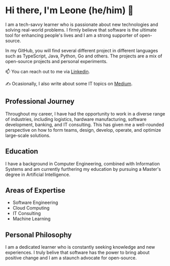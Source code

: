 # Hi there, I'm Leone (he/him) 👋

I am a tech-savvy learner who is passionate about new technologies and solving real-world problems. I firmly believe that software is the ultimate tool for enhancing people's lives and I am a strong supporter of open-source.

In my GitHub, you will find several different project in different languages such as TypeScript, Java, Python, Go and others. The projects are a mix of open-source projects and personal experiments.

📫 You can reach out to me via [Linkedin](https://www.linkedin.com/in/leoneperdigao/).

✍️ Ocasionally, I also write about some IT topics on [Medium](http://leoneperdigao.medium.com).

## Professional Journey
Throughout my career, I have had the opportunity to work in a diverse range of industries, including logistics, hardware manufacturing, software development, banking, and IT consulting. This has given me a well-rounded perspective on how to form teams, design, develop, operate, and optimize large-scale solutions.

## Education
I have a background in Computer Engineering, combined with Information Systems and am currently furthering my education by pursuing a Master's degree in Artificial Intelligence.

## Areas of Expertise
- Software Engineering
- Cloud Computing
- IT Consulting
- Machine Learning

## Personal Philosophy
I am a dedicated learner who is constantly seeking knowledge and new experiences. I truly belive that software has the power to bring about positive change and I am a staunch advocate for open-source.

<!--
**leoneperdigao/leoneperdigao** is a ✨ _special_ ✨ repository because its `README.md` (this file) appears on your GitHub profile.

Here are some ideas to get you started:

- 🔭 I’m currently working on ...
- 🌱 I’m currently learning ...
- 👯 I’m looking to collaborate on ...
- 🤔 I’m looking for help with ...
- 💬 Ask me about ...
- 📫 How to reach me: ...
- 😄 Pronouns: ...
- ⚡ Fun fact: ...
-->
